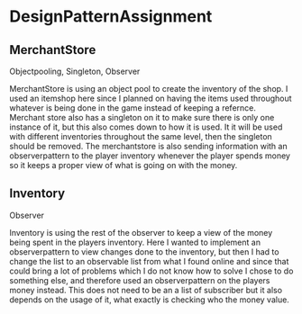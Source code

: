 # DesignPatternAssignment

## MerchantStore

Objectpooling, Singleton, Observer

MerchantStore is using an object pool to create the inventory of the shop. I used an itemshop here since I planned on having the items used throughout whatever is being done in the game instead of keeping a refernce. Merchant store also has a singleton on it to make sure there is only one instance of it, but this also comes down to how it is used. It it will be used with different inventories throughout the same level, then the singleton should be removed. The merchantstore is also sending information with an observerpattern to the player inventory whenever the player spends money so it keeps a proper view of what is going on with the money.

## Inventory

Observer

Inventory is using the rest of the observer to keep a view of the money being spent in the players inventory. Here I wanted to implement an observerpattern to view changes done to the inventory, but then I had to change the list to an observable list from what I found online and since that could bring a lot of problems which I do not know how to solve I chose to do something else, and therefore used an observerpattern on the players money instead. This does not need to be an a list of subscriber but it also depends on the usage of it, what exactly is checking who the money value.
